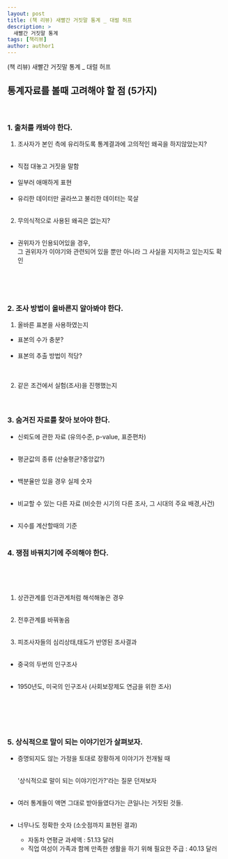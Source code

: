 ```yaml
---
layout: post
title: (책 리뷰) 새빨간 거짓말 통계 _ 대럴 허프
description: >
  새빨간 거짓말 통계
tags: [책리뷰]
author: author1
---
```


(책 리뷰) 새빨간 거짓말 통계 _ 대럴 허프

## 통계자료를 볼때 고려해야 할 점 (5가지)

<br>

### 1. 출처를 캐봐야 한다.

1) 조사자가 본인 측에 유리하도록 통계결과에 고의적인 왜곡을 하지않았는지? <br><br>

- 직접 대놓고 거짓을 말함 <br><br>
- 일부러 애매하게 표현 <br><br>
- 유리한 데이터만 골라쓰고 불리한 데이터는 묵살 <br><br>

2) 무의식적으로 사용된 왜곡은 없는지? <br><br>

- 권위자가 인용되어있을 경우, <br>그 권위자가 이야기와 관련되어 있을 뿐만 아니라 그 사실을 지지하고 있는지도 확인

<br><br><br>


### 2. 조사 방법이 올바른지 알아봐야 한다.

1) 올바른 표본을 사용하였는지 

- 표본의 수가 충분?<br><br>
- 표본의 추출 방법이 적당?<br><br><br>

2) 같은 조건에서 실험(조사)을 진행했는지
<br><br><br>   

### 3. 숨겨진 자료를 찾아 보아야 한다.

- 신뢰도에 관한 자료 (유의수준, p-value, 표준편차) <br><br>

- 평균값의 종류 (산술평균?중앙값?) <br><br>

- 백분율만 있을 경우 실제 숫자 <br><br>

- 비교할 수 있는 다른 자료 (비슷한 시기의 다른 조사, 그 시대의 주요 배경,사건) <br><br>

- 지수를 계산할때의 기준 <br><br>
  

### 4. 쟁점 바꿔치기에 주의해야 한다.

<br><br><br>

1) 상관관계를 인과관계처럼 해석해놓은 경우 <br><br>

2) 전후관계를 바꿔놓음 <br><br>

3) 피조사자들의 심리상태,태도가 반영된 조사결과 <br><br>

- 중국의 두번의 인구조사 <br><br>

- 1950년도, 미국의 인구조사 (사회보장제도 연금을 위한 조사)<br><br>

     
<br><br><br>

### 5. 상식적으로 말이 되는 이야기인가 살펴보자.

- 증명되지도 않는 가정을 토대로 장황하게 이야기가 전개될 때<br><br>

  '상식적으로 말이 되는 이야기인가?'라는 질문 던져보자<br><br>

- 여러 통계들이 액면 그대로 받아들였다가는 큰일나는 거짓된 것들.<br><br>

- 너무나도 정확한 숫자 (소숫점까지 표현된 결과)<br>

    - 자동차 연평균 과세액 : 51.13 달러<br>
    - 직업 여성이 가족과 함께 만족한 생활을 하기 위해 필요한 주급 : 40.13 달러<br>










